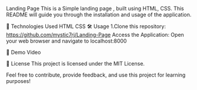 Landing Page
This is a Simple landing page , built using HTML, CSS. This README will guide you through the installation and usage of the application.

🧰 Technologies Used
HTML
CSS
🛠️ Usage
1.Clone this repository:
https://github.com/mystic7rj/Landing-Page
Access the Application: Open your web browser and navigate to localhost:8000

🎥 Demo Video

📝 License
This project is licensed under the MIT License.

Feel free to contribute, provide feedback, and use this project for learning purposes!
